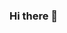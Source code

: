 ### Hi there 👋

<!--
**GabrielRojas74/GabrielRojas74** is a ✨ _special_ ✨ repository because its `README.md` (this file) appears on your GitHub profile.

Here are some ideas to get you started:

- 💻 Soy estudiante de Ingenieria de sistamas en la Universidad EAN 
- 🌱 Me interesa todo lo relacionado con la tecnologia y la seguridad informatica


- 👯 I’m looking to collaborate on ...
- 🤔 I’m looking for help with ...
- 💬 Ask me about ...
- 📫 How to reach me: ...
- 😄 Pronouns: ...
- ⚡ Fun fact: ...
-->
